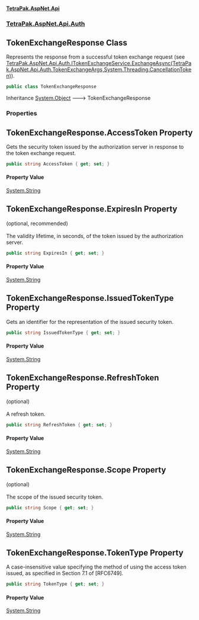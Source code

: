 #### [TetraPak.AspNet.Api](index.md 'index')
### [TetraPak.AspNet.Api.Auth](TetraPak_AspNet_Api_Auth.md 'TetraPak.AspNet.Api.Auth')
## TokenExchangeResponse Class
Represents the response from a successful token exchange request (see [TetraPak.AspNet.Api.Auth.ITokenExchangeService.ExchangeAsync(TetraPak.AspNet.Api.Auth.TokenExchangeArgs,System.Threading.CancellationToken)](https://docs.microsoft.com/en-us/dotnet/api/TetraPak.AspNet.Api.Auth.ITokenExchangeService.ExchangeAsync#TetraPak_AspNet_Api_Auth_ITokenExchangeService_ExchangeAsync_TetraPak_AspNet_Api_Auth_TokenExchangeArgs,System_Threading_CancellationToken_ 'TetraPak.AspNet.Api.Auth.ITokenExchangeService.ExchangeAsync(TetraPak.AspNet.Api.Auth.TokenExchangeArgs,System.Threading.CancellationToken)')).  
```csharp
public class TokenExchangeResponse
```

Inheritance [System.Object](https://docs.microsoft.com/en-us/dotnet/api/System.Object 'System.Object') &#129106; TokenExchangeResponse  
### Properties
<a name='TetraPak_AspNet_Api_Auth_TokenExchangeResponse_AccessToken'></a>
## TokenExchangeResponse.AccessToken Property
Gets the security token issued by the authorization server in response to the token exchange request.  
```csharp
public string AccessToken { get; set; }
```
#### Property Value
[System.String](https://docs.microsoft.com/en-us/dotnet/api/System.String 'System.String')
  
<a name='TetraPak_AspNet_Api_Auth_TokenExchangeResponse_ExpiresIn'></a>
## TokenExchangeResponse.ExpiresIn Property
(optional, recommended)<br />  
The validity lifetime, in seconds, of the token issued by the authorization server.  
```csharp
public string ExpiresIn { get; set; }
```
#### Property Value
[System.String](https://docs.microsoft.com/en-us/dotnet/api/System.String 'System.String')
  
<a name='TetraPak_AspNet_Api_Auth_TokenExchangeResponse_IssuedTokenType'></a>
## TokenExchangeResponse.IssuedTokenType Property
Gets an identifier for the representation of the issued security token.  
```csharp
public string IssuedTokenType { get; set; }
```
#### Property Value
[System.String](https://docs.microsoft.com/en-us/dotnet/api/System.String 'System.String')
  
<a name='TetraPak_AspNet_Api_Auth_TokenExchangeResponse_RefreshToken'></a>
## TokenExchangeResponse.RefreshToken Property
(optional)<br />  
A refresh token.  
```csharp
public string RefreshToken { get; set; }
```
#### Property Value
[System.String](https://docs.microsoft.com/en-us/dotnet/api/System.String 'System.String')
  
<a name='TetraPak_AspNet_Api_Auth_TokenExchangeResponse_Scope'></a>
## TokenExchangeResponse.Scope Property
(optional)<br />  
The scope of the issued security token.  
```csharp
public string Scope { get; set; }
```
#### Property Value
[System.String](https://docs.microsoft.com/en-us/dotnet/api/System.String 'System.String')
  
<a name='TetraPak_AspNet_Api_Auth_TokenExchangeResponse_TokenType'></a>
## TokenExchangeResponse.TokenType Property
A case-insensitive value specifying the method of using the access token issued, as specified in Section 7.1 of [RFC6749].  
```csharp
public string TokenType { get; set; }
```
#### Property Value
[System.String](https://docs.microsoft.com/en-us/dotnet/api/System.String 'System.String')
  
